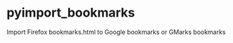 pyimport_bookmarks
==================

Import Firefox bookmarks.html to Google bookmarks or GMarks bookmarks
